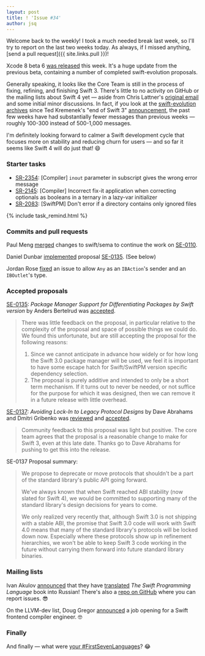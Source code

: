 ```yaml
---
layout: post
title: ! 'Issue #34'
author: jsq
---
```


Welcome back to the weekly! I took a much needed break last week, so I'll try to report on the last two weeks today. As always, if I missed anything, [send a pull request]({{ site.links.pull }})!

Xcode 8 beta 6 [was released](http://adcdownload.apple.com/Developer_Tools/Xcode_8_beta_6/Release_Notes_for_Xcode_8_beta_6.pdf) this week. It's a huge update from the previous beta, containing a number of completed swift-evolution proposals.

Generally speaking, it looks like the Core Team is still in the process of fixing, refining, and finishing Swift 3. There's little to no activity on GitHub or the mailing lists about Swift 4 yet &mdash; aside from Chris Lattner's [original email](https://lists.swift.org/pipermail/swift-evolution-announce/2016-July/000269.html) and some initial minor discussions. In fact, if you look at the [swift-evolution archives](https://lists.swift.org/pipermail/swift-evolution/) since Ted Kremenek's "end of Swift 3" [announcement](https://lists.swift.org/pipermail/swift-evolution-announce/2016-July/000264.html), the past few weeks have had substantially fewer messages than previous weeks &mdash; roughly 100-300 instead of 500-1,000 messages.

I'm definitely looking forward to calmer a Swift development cycle that focuses more on stability and reducing churn for users &mdash; and so far it seems like Swift 4 will do just that! 😄

<!--excerpt-->

### Starter tasks

- [SR-2354](https://bugs.swift.org/browse/SR-2354): [Compiler] `inout` parameter in subscript gives the wrong error message
- [SR-2145](https://bugs.swift.org/browse/SR-2145): [Compiler] Incorrect fix-it application when correcting optionals as booleans in a ternary in a lazy-var initializer
- [SR-2083](https://bugs.swift.org/browse/SR-2083): [SwiftPM] Don't error if a directory contains only ignored files

{% include task_remind.html %}

### Commits and pull requests

Paul Meng [merged](https://github.com/apple/swift/pull/4102) changes to swift/sema to continue the work on [SE-0110](https://github.com/apple/swift-evolution/blob/master/proposals/0110-distingish-single-tuple-arg.md).

Daniel Dunbar [implemented](https://github.com/apple/swift-package-manager/pull/589) proposal [SE-0135](https://github.com/apple/swift-evolution/blob/master/proposals/0135-package-manager-support-for-differentiating-packages-by-swift-version.md). (See below)

Jordan Rose [fixed](https://github.com/apple/swift/commit/ed01f89401674e7c738657880c399671637a2d40) an issue to allow `Any` as an `IBAction`'s sender and an `IBOutlet`'s type.

### Accepted proposals

[SE-0135](https://github.com/apple/swift-evolution/blob/master/proposals/0135-package-manager-support-for-differentiating-packages-by-swift-version.md): *Package Manager Support for Differentiating Packages by Swift version* by Anders Bertelrud was [accepted](https://lists.swift.org/pipermail/swift-build-dev/Week-of-Mon-20160801/000587.html).

> There was little feedback on the proposal, in particular relative to the complexity of the proposal and space of possible things we could do. We found this unfortunate, but are still accepting the proposal for the following reasons:
>
> 1. Since we cannot anticipate in advance how widely or for how long the Swift 3.0 package manager will be used, we feel it is important to have some escape hatch for Swift/SwiftPM version specific dependency selection.
> 2. The proposal is purely additive and intended to only be a short term mechanism. If it turns out to never be needed, or not suffice for the purpose for which it was designed, then we can remove it in a future release with little overhead.

[SE-0137](https://github.com/apple/swift-evolution/blob/master/proposals/0137-avoiding-lock-in.md): *Avoiding Lock-In to Legacy Protocol Designs* by Dave Abrahams and Dmitri Gribenko was [reviewed](https://lists.swift.org/pipermail/swift-evolution-announce/2016-August/000270.html) and [accepted](https://lists.swift.org/pipermail/swift-evolution-announce/2016-August/000272.html).

> Community feedback to this proposal was light but positive.  The core team agrees that the proposal is a reasonable change to make for Swift 3, even at this late date. Thanks go to Dave Abrahams for pushing to get this into the release.

SE-0137 Proposal summary:

> We propose to deprecate or move protocols that shouldn't be a part of the standard library's public API going forward.
>
> We've always known that when Swift reached ABI stability (now slated for Swift 4), we would be committed to supporting many of the standard library's design decisions for years to come.
>
> We only realized very recently that, although Swift 3.0 is not shipping with a stable ABI, the promise that Swift 3.0 code will work with Swift 4.0 means that many of the standard library's protocols will be locked down now. Especially where these protocols show up in refinement hierarchies, we won't be able to keep Swift 3 code working in the future without carrying them forward into future standard library binaries.

### Mailing lists

Ivan Akulov [announced](https://lists.swift.org/pipermail/swift-dev/Week-of-Mon-20160815/002689.html) that they have [translated](http://swiftbook.ru/doc/about-swift) *The Swift Programming Language* book into Russian! There's also a [repo on GitHub](https://github.com/IvanAkulov/The-Swift-Programming-Language-RUS) where you can report issues. 😎

On the LLVM-dev list, Doug Gregor [announced](http://lists.llvm.org/pipermail/llvm-dev/2016-August/103742.html) a job opening for a Swift frontend compiler engineer. 🤓

### Finally

And finally &mdash; what were [your #FirstSevenLanguages](https://twitter.com/NeoNacho/status/764909840699449344)? 😂
